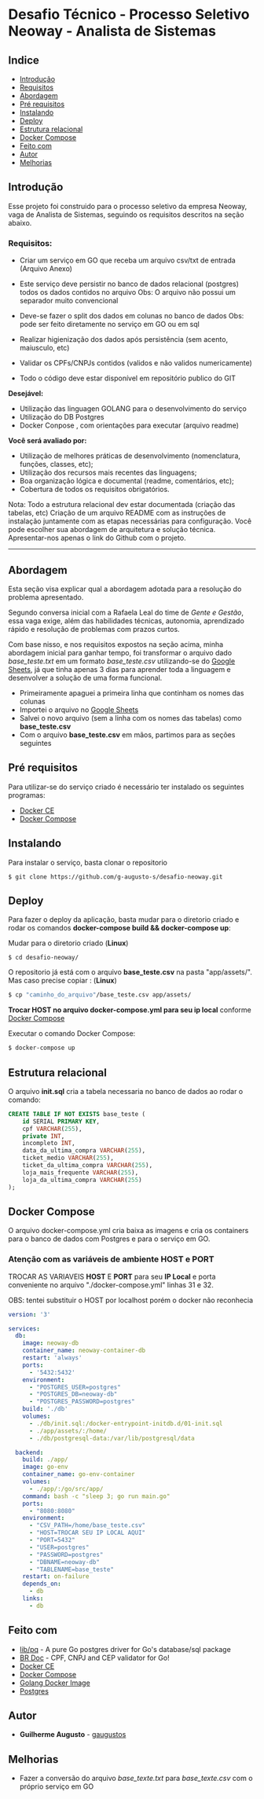 # Desafio Técnico - Processo Seletivo Neoway - Analista de Sistemas


## Indice

* [Introdução](#introdução)
* [Requisitos](#requisitos)
* [Abordagem](#abordagem)
* [Pré requisitos](#pré-requisitos)
* [Instalando](#instalando)
* [Deploy](#deploy)
* [Estrutura relacional](#estrutura-relacional)
* [Docker Compose](#docker-compose)
* [Feito com](#feito-com)
* [Autor](#autor)
* [Melhorias](#melhorias)


## Introdução

Esse projeto foi construido para o processo seletivo da empresa Neoway, vaga de Analista de Sistemas, seguindo os requisitos descritos na seção abaixo.


### Requisitos:
- Criar um serviço em GO que receba um arquivo csv/txt de entrada (Arquivo Anexo)
- Este serviço deve persistir no banco de dados relacional (postgres) todos os dados contidos no arquivo
  Obs: O arquivo não possui um separador muito convencional
 
- Deve-se fazer o split dos dados em colunas no banco de dados
 Obs: pode ser feito diretamente no serviço em GO ou em sql
 
- Realizar higienização dos dados após persistência (sem acento, maiusculo, etc)
- Validar os CPFs/CNPJs contidos (validos e não validos numericamente)
- Todo o código deve estar disponível em repositório publico do GIT
 
**Desejável:**
- Utilização das linguagen GOLANG para o desenvolvimento do serviço
- Utilização do DB Postgres
- Docker Conpose , com orientações para executar (arquivo readme) 

**Você será avaliado por:**
- Utilização de melhores práticas de desenvolvimento (nomenclatura, funções, classes, etc);
- Utilização dos recursos mais recentes das linguagens;
- Boa organização lógica e documental (readme, comentários, etc);
- Cobertura de todos os requisitos obrigatórios.

Nota:
Todo a estrutura relacional dev estar documentada (criação das tabelas, etc)
Criação de um arquivo README com as instruções de instalação juntamente com as etapas necessárias para configuração.
Você pode escolher sua abordagem de arquitetura e solução técnica.
Apresentar-nos apenas o link do Github com o projeto.

___


## Abordagem

Esta seção visa explicar qual a abordagem adotada para a resolução do problema apresentado. 

Segundo conversa inicial com a Rafaela Leal do time de *Gente e Gestão*, essa vaga exige, além das habilidades técnicas, autonomia, aprendizado rápido e resolução de problemas com prazos curtos. 

Com base nisso, e nos requisitos expostos na seção acima, minha abordagem inicial para ganhar tempo, foi transformar o arquivo dado *base_teste.txt* em um formato *base_teste.csv* utilizando-se do [Google Sheets](https://www.google.com/sheets/about/), já que tinha apenas 3 dias para aprender toda a linguagem e desenvolver a solução de uma forma funcional. 

- Primeiramente apaguei a primeira linha que continham os nomes das colunas
- Importei o arquivo no [Google Sheets](https://www.google.com/sheets/about/)
- Salvei o novo arquivo (sem a linha com os nomes das tabelas) como **base_teste.csv**
- Com o arquivo **base_teste.csv** em mãos, partimos para as seções seguintes

## Pré requisitos

Para utilizar-se do serviço criado é necessário ter instalado os seguintes programas:

* [Docker CE](https://docs.docker.com/install/)
* [Docker Compose](https://docs.docker.com/compose/install/)

## Instalando

Para instalar o serviço, basta clonar o repositorio

``` shell
$ git clone https://github.com/g-augusto-s/desafio-neoway.git
```

## Deploy

Para fazer o deploy da aplicação, basta mudar para o diretorio criado e rodar os comandos **docker-compose build && docker-compose up**:

Mudar para o diretorio criado (**Linux**)

``` shell
$ cd desafio-neoway/
```

O repositorio já está com o arquivo **base_teste.csv** na pasta "app/assets/". Mas caso precise copiar : (**Linux**)

``` bash
$ cp "caminho_do_arquivo"/base_teste.csv app/assets/
```
**Trocar HOST no arquivo docker-compose.yml para seu ip local** conforme [Docker Compose](#docker-compose)

Executar o comando Docker Compose:
``` bash
$ docker-compose up
```

## Estrutura relacional

O arquivo **init.sql** cria a tabela necessaria no banco de dados ao rodar o comando:

``` sql
CREATE TABLE IF NOT EXISTS base_teste (
    id SERIAL PRIMARY KEY,
    cpf VARCHAR(255),
    private INT,  
    incompleto INT,
    data_da_ultima_compra VARCHAR(255),
    ticket_medio VARCHAR(255),
    ticket_da_ultima_compra VARCHAR(255),
    loja_mais_frequente VARCHAR(255),
    loja_da_ultima_compra VARCHAR(255)
);
```
## Docker Compose

O arquivo docker-compose.yml cria baixa as imagens e cria os containers para o banco de dados com Postgres e para o serviço em GO.

### Atenção com as variáveis de ambiente HOST e PORT

TROCAR AS VARIAVEIS **HOST** E **PORT** para seu **IP Local** e porta conveniente no arquivo "./docker-compose.yml" linhas 31 e 32.

OBS: tentei substituir o HOST por localhost porém o docker não reconhecia

``` yml
version: '3'

services:
  db:
    image: neoway-db
    container_name: neoway-container-db
    restart: 'always'
    ports:
      - '5432:5432'
    environment:
      - "POSTGRES_USER=postgres"
      - "POSTGRES_DB=neoway-db"
      - "POSTGRES_PASSWORD=postgres"
    build: './db'
    volumes:
      - ./db/init.sql:/docker-entrypoint-initdb.d/01-init.sql
      - ./app/assets/:/home/
      - ./db/postgresql-data:/var/lib/postgresql/data

  backend:
    build: ./app/
    image: go-env
    container_name: go-env-container
    volumes:
      - ./app/:/go/src/app/
    command: bash -c "sleep 3; go run main.go"
    ports:
      - "8080:8080"
    environment:
      - "CSV_PATH=/home/base_teste.csv"
      - "HOST=TROCAR SEU IP LOCAL AQUI"
      - "PORT=5432"
      - "USER=postgres"
      - "PASSWORD=postgres"
      - "DBNAME=neoway-db"
      - "TABLENAME=base_teste"
    restart: on-failure
    depends_on:
      - db
    links:
      - db
```

## Feito com

* [lib/pq](https://github.com/lib/pq) - A pure Go postgres driver for Go's database/sql package
* [BR Doc](https://github.com/Nhanderu/brdoc) - CPF, CNPJ and CEP validator for Go!
* [Docker CE](https://docs.docker.com/install/)
* [Docker Compose](https://docs.docker.com/compose/install/)
* [Golang Docker Image](https://hub.docker.com/_/golang)
* [Postgres](https://hub.docker.com/_/postgres)

## Autor 

* **Guilherme Augusto** - [gaugustos](https://www.linkedin.com/in/gaugustos/)

## Melhorias

* Fazer a conversão do arquivo *base_texte.txt* para *base_texte.csv* com o próprio serviço em GO
